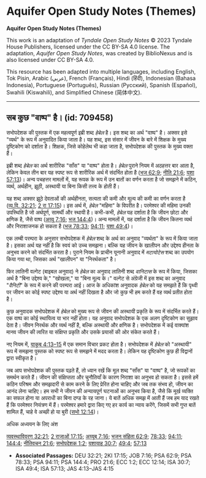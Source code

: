 # Aquifer Open Study Notes (Themes)

**Aquifer Open Study Notes (Themes)**

This work is an adaptation of *Tyndale Open Study Notes* © 2023 Tyndale House Publishers, licensed under the CC BY\-SA 4\.0 license. The adaptation, *Aquifer Open Study Notes*, was created by BiblioNexus and is also licensed under CC BY\-SA 4\.0\.

This resource has been adapted into multiple languages, including English, Tok Pisin, Arabic (عربي), French (Français), Hindi (हिंदी), Indonesian (Bahasa Indonesia), Portuguese (Português), Russian (Русский), Spanish (Español), Swahili (Kiswahili), and Simplified Chinese (简体中文).



--------------------------------

## सब कुछ "वाष्प" है। (id: 709458)

सभोपदेशक की पुस्तक में एक महत्वपूर्ण इब्री शब्द *हेबेल*  है। इस शब्द का अर्थ "वाष्प" है। अक्सर इसे "व्यर्थ" के रूप में अनुवादित किया जाता है। यह शब्द, इस संसार में जीवन के बारे में शिक्षक के मुख्य दृष्टिकोण को दर्शाता है। शिक्षक, जिसे कोहेलेथ भी कहा जाता है, सभोपदेशक की पुस्तक के मुख्य वक्ता हैं। 

इब्री शब्द *हेबेल*  का अर्थ शारीरिक "साँस" या "वाष्प" होता है। *हेबेल* पुराने नियम में अठहत्तर बार आता है, लेकिन केवल तीन बार यह स्पष्ट रूप से शारीरिक अर्थ में संदर्भित होता है ([भज 62:9](https://ref.ly/Ps62:9); [नीति 21:6](https://ref.ly/Prov21:6); [यशा 57:13](https://ref.ly/Isa57:13))। अन्य पचहत्तर मामलों में, यह रूपक के रूप में उन बातों का वर्णन करता है जो समझने में कठिन, व्यर्थ, अर्थहीन, झूठी, अस्थायी या बिना किसी तत्त्व के होती हैं।

यह शब्द अक्सर झूठे देवताओं की अर्थहीनता, सत्यता की कमी और मूल्य की कमी का वर्णन करता है ([व्य.वि. 32:21](https://ref.ly/Deut32:21); [2 रा 17:15](https://ref.ly/2Kgs17:15))। इस अर्थ में, *हेबेल* "महिमा" के विपरीत है। परमेश्वर की महिमा उनकी उपस्थिति है जो अर्थपूर्ण, सामर्थी और स्थायी है। कभी\-कभी, *हेबेल* यह दर्शाता है कि जीवन छोटा और क्षणिक है, जैसे वाष्प ([अय्यू 7:16](https://ref.ly/Job7:16); [भज 144:4](https://ref.ly/Ps144:4))। अन्य मामलों में, यह दर्शाता है कि जीवन कितना व्यर्थ और निराशाजनक हो सकता है ([भज 78:33](https://ref.ly/Ps78:33); [94:11](https://ref.ly/Ps94:11); [यशा 49:4](https://ref.ly/Isa49:4))।

एक लम्बी परम्परा के अनुसार सभोपदेशक में *हेबेल*  शब्द के अर्थ का अनुवाद "व्यर्थता" के रूप में किया जाता है। इसका अर्थ यह नहीं है कि स्वयं को उच्च समझना। बल्कि यह जीवन के खालीपन और उद्देश्य हीनता के अनुभव करने को संदर्भित करता है। पुराने नियम के प्राचीन यूनानी अनुवाद में *मटायोटेस* शब्द का उपयोग किया गया था, जिसका अर्थ "खालीपन" या "निरर्थकता" है।

फिर लातिनी वल्गेट (बाइबल अनुवाद) ने *हेबेल* का अनुवाद लातिनी शब्द *वानिटास* के रूप में किया, जिसका अर्थ है "बिना उद्देश्य के," "खोखला," या "बिना मूल्य के।" वल्गेट से अंग्रेजी में इस शब्द का अनुवाद "*वैनिटी*" के रूप में करने की परम्परा आई। आज के अधिकांश अनुवादक *हेबेल*  को यह समझते हैं कि पृथ्वी पर जीवन का कोई स्पष्ट उद्देश्य या अर्थ नहीं दिखता है और जो कुछ भी हम करते हैं वह व्यर्थ प्रतीत होता है।

कुछ अनुवादक सभोपदेशक में *हेबेल* को मुख्य रूप से जीवन की अस्थायी प्रकृति के रूप में संदर्भित करते हैं। एक वाष्प का कोई स्थायित्व या भार नहीं होता। यह अनुवाद सभोपदेशक के एक अलग दृष्टिकोण का सुझाव देता है। जीवन निरर्थक और व्यर्थ नहीं है, बल्कि अस्थायी और क्षणिक है। सभोपदेशक में कई वाक्यांश मानव जीवन की त्वरित या संक्षिप्त प्रकृति और उसके प्रयासों की ओर संकेत करते हैं।

नए नियम में, [याकूब 4:13–15](https://ref.ly/Jas4:13-Jas4:15) में एक समान विचार प्रकट होता है। सभोपदेशक में *हेबेल*  को "अस्थायी" रूप में समझना पुस्तक को स्पष्ट रूप से समझने में मदद करता है। लेकिन यह दृष्टिकोण कुछ ही विद्वानों द्वारा स्वीकृत है।

जब आप सभोपदेशक की पुस्तक पढ़ते हैं, तो ध्यान रखें कि मूल शब्द "साँस" या "वाष्प" है, जो रूपकों का समर्थन करते हैं। जीवन की संक्षिप्तता और चुनौतियाँ के कारण निराशा का अनुभव हो सकता है। इससे हमें कठिन परिश्रम और समझदारी से काम करने के लिए प्रेरित होना चाहिए और जब तक संभव हो, जीवन का आनंद लेना चाहिए। हम सभी ने जीवन की अन्यायपूर्ण घटनाओं का अनुभव किया है, जैसे कि मूर्ख व्यक्ति का सफल होना या अपराधी का बिना दण्ड के रह जाना। ये बातें अधिक समझ में आती हैं जब हम याद रखते हैं कि परमेश्वर नियंत्रण में हैं। परमेश्वर हमारे द्वारा किए गए हर कार्य का न्याय करेंगे, जिसमें सभी गुप्त बातें शामिल हैं, चाहे वे अच्छी हो या बुरी ([सभो 12:14](https://ref.ly/Eccl12:14))।

अधिक अध्ययन के लिए अंश 

[व्यवस्थाविवरण 32:21](https://ref.ly/Deut32:21); [2 राजाओं 17:15](https://ref.ly/2Kgs17:15); [अय्यूब 7:16](https://ref.ly/Job7:16); [भजन संहिता 62:9](https://ref.ly/Ps62:9); [78:33](https://ref.ly/Ps78:33); [94:11](https://ref.ly/Ps94:11); [144:4](https://ref.ly/Ps144:4); [नीतिवचन 21:6](https://ref.ly/Prov21:6); [सभोपदेशक 1:2](https://ref.ly/Eccl1:2); [यशायाह 30:7](https://ref.ly/Isa30:7); [49:4](https://ref.ly/Isa49:4); [57:13](https://ref.ly/Isa57:13)

* **Associated Passages:** DEU 32:21; 2KI 17:15; JOB 7:16; PSA 62:9; PSA 78:33; PSA 94:11; PSA 144:4; PRO 21:6; ECC 1:2; ECC 12:14; ISA 30:7; ISA 49:4; ISA 57:13; JAS 4:13–JAS 4:15

